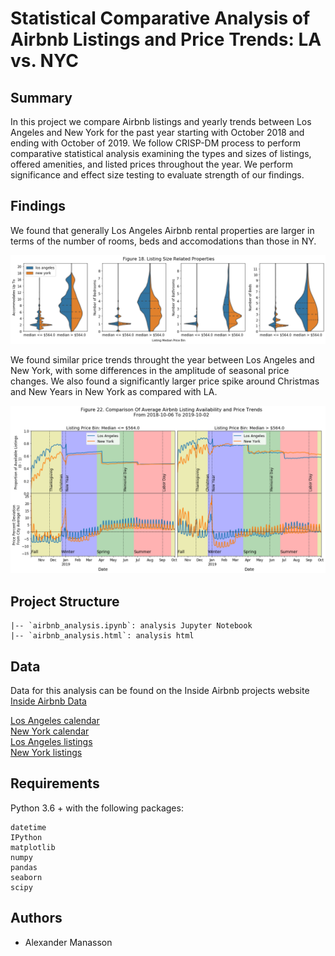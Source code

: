 # Statistical Comparative Analysis of Airbnb Listings and Price Trends: LA vs. NYC
## Summary
In this project we compare Airbnb listings and yearly trends between Los Angeles and New York for the past year starting with October 2018 and ending with October of 2019. We follow CRISP-DM process to perform comparative statistical analysis examining the types and sizes of listings, offered amenities, and listed prices throughout the year. We perform significance and effect size testing to evaluate strength of our findings.

## Findings
We found that generally Los Angeles Airbnb rental properties are larger in terms of the number of rooms, beds and accomodations than those in NY.

![](/resources/sizes.png?raw=true)

We found similar price trends throught the year between Los Angeles and New York, with some differences in the amplitude of seasonal price changes. We also found a significantly larger price spike around Christmas and New Years in New York as compared with LA.

![](/resources/price_trends.png?raw=true)

## Project Structure
```
|-- `airbnb_analysis.ipynb`: analysis Jupyter Notebook
|-- `airbnb_analysis.html`: analysis html
```
## Data
Data for this analysis can be found on the Inside Airbnb projects website [Inside Airbnb Data](http://insideairbnb.com/get-the-data.html)  

[Los Angeles calendar](http://data.insideairbnb.com/united-states/ca/los-angeles/2018-10-05/data/calendar.csv.gz)  
[New York calendar](http://data.insideairbnb.com/united-states/ny/new-york-city/2018-10-03/data/calendar.csv.gz)  
[Los Angeles listings](http://data.insideairbnb.com/united-states/ca/los-angeles/2018-10-05/data/listings.csv.gz)  
[New York listings](http://data.insideairbnb.com/united-states/ny/new-york-city/2018-10-03/data/listings.csv.gz)   
## Requirements
Python 3.6 + with the following packages:
 ```
 datetime
 IPython
 matplotlib
 numpy
 pandas
 seaborn
 scipy
```
## Authors
- Alexander Manasson
